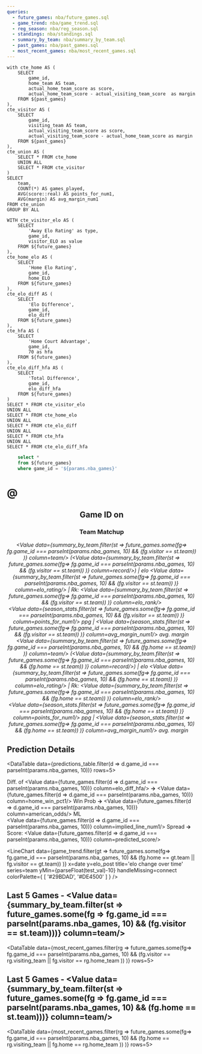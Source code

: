 ```yaml
---
queries:
  - future_games: nba/future_games.sql
  - game_trend: nba/game_trend.sql
  - reg_season: nba/reg_season.sql
  - standings: nba/standings.sql
  - summary_by_team: nba/summary_by_team.sql
  - past_games: nba/past_games.sql
  - most_recent_games: nba/most_recent_games.sql
---
```


```season_stats
with cte_home AS (
    SELECT 
        game_id,
        home_team AS team,
        actual_home_team_score as score,
        actual_home_team_score - actual_visiting_team_score  as margin
    FROM ${past_games}
),
cte_visitor AS (
    SELECT 
        game_id,
        visiting_team AS team,
        actual_visiting_team_score as score,
        actual_visiting_team_score - actual_home_team_score as margin
    FROM ${past_games}
),
cte_union AS (
    SELECT * FROM cte_home
    UNION ALL
    SELECT * FROM cte_visitor
)
SELECT
    team,
    COUNT(*) AS games_played,
    AVG(score::real) AS points_for_num1,
    AVG(margin) AS avg_margin_num1
FROM cte_union
GROUP BY ALL
```

```predictions_table
WITH cte_visitor_elo AS (
    SELECT
        'Away Elo Rating' as type,
        game_id,
        visitor_ELO as value
    FROM ${future_games}
),
cte_home_elo AS (
    SELECT
        'Home Elo Rating',
        game_id,
        home_ELO
    FROM ${future_games}
),
cte_elo_diff AS (
    SELECT
        'Elo Difference',
        game_id,
        elo_diff
    FROM ${future_games}
),
cte_hfa AS (
    SELECT
        'Home Court Advantage',
        game_id,
        70 as hfa
    FROM ${future_games}
),
cte_elo_diff_hfa AS (
    SELECT
        'Total Difference',
        game_id,
        elo_diff_hfa
    FROM ${future_games}
)
SELECT * FROM cte_visitor_elo
UNION ALL
SELECT * FROM cte_home_elo
UNION ALL
SELECT * FROM cte_elo_diff
UNION ALL
SELECT * FROM cte_hfa
UNION ALL
SELECT * FROM cte_elo_diff_hfa
```

```sql filtered_future_games
    select *
    from ${future_games}
    where game_id = '${params.nba_games}'
```

# <Value data={filtered_future_games} column=visitor/> @ <Value data={filtered_future_games} column=home/>

<center>

## Game ID <Value data={filtered_future_games} column=game_id/> on <Value data={filtered_future_games} column=date/>

### Team Matchup

_<Value data={summary_by_team.filter(st =>
        future_games.some(fg=>
            fg.game_id === parseInt(params.nba_games, 10) && (fg.visitor == st.team))
    )}  column=team/> (<Value data={summary_by_team.filter(st =>
        future_games.some(fg=>
            fg.game_id === parseInt(params.nba_games, 10) && (fg.visitor == st.team))
    )}  column=record/>) | elo <Value data={summary_by_team.filter(st =>
        future_games.some(fg=>
            fg.game_id === parseInt(params.nba_games, 10) && (fg.visitor == st.team))
    )}  column=elo_rating/> | Rk: <Value data={summary_by_team.filter(st =>
        future_games.some(fg=>
            fg.game_id === parseInt(params.nba_games, 10) && (fg.visitor == st.team))
    )}  column=elo_rank/>_ <br> _<Value data={season_stats.filter(st =>
        future_games.some(fg=>
            fg.game_id === parseInt(params.nba_games, 10) && (fg.visitor == st.team))
    )}  column=points_for_num1/> ppg |  <Value data={season_stats.filter(st =>
        future_games.some(fg=>
            fg.game_id === parseInt(params.nba_games, 10) && (fg.visitor == st.team))
    )}  column=avg_margin_num1/> avg. margin_<br>
_<Value data={summary_by_team.filter(st =>
        future_games.some(fg=>
            fg.game_id === parseInt(params.nba_games, 10) && (fg.home == st.team))
    )}  column=team/> (<Value data={summary_by_team.filter(st =>
        future_games.some(fg=>
            fg.game_id === parseInt(params.nba_games, 10) && (fg.home == st.team))
    )}  column=record/>) | elo <Value data={summary_by_team.filter(st =>
        future_games.some(fg=>
            fg.game_id === parseInt(params.nba_games, 10) && (fg.home == st.team))
    )}  column=elo_rating/> | Rk: <Value data={summary_by_team.filter(st =>
        future_games.some(fg=>
            fg.game_id === parseInt(params.nba_games, 10) && (fg.home == st.team))
    )}  column=elo_rank/>_ <br> _<Value data={season_stats.filter(st =>
        future_games.some(fg=>
            fg.game_id === parseInt(params.nba_games, 10) && (fg.home == st.team))
    )}  column=points_for_num1/> ppg |  <Value data={season_stats.filter(st =>
        future_games.some(fg=>
            fg.game_id === parseInt(params.nba_games, 10) && (fg.home == st.team))
    )}  column=avg_margin_num1/> avg. margin_

</center>

## Prediction Details

<DataTable data={predictions_table.filter(d => d.game_id === parseInt(params.nba_games, 10))} rows=5>
  <Column id=type/>
  <Column id=value/>
</DataTable>

Diff. of <Value data={future_games.filter(d => d.game_id === parseInt(params.nba_games, 10))} column=elo_diff_hfa/> **->** <Value data={future_games.filter(d => d.game_id === parseInt(params.nba_games, 10))} column=home_win_pct1/> Win Prob **->** <Value data={future_games.filter(d => d.game_id === parseInt(params.nba_games, 10))} column=american_odds/> ML <br> <Value data={future_games.filter(d => d.game_id === parseInt(params.nba_games, 10))} column=implied_line_num1/> Spread **->** Score: <Value data={future_games.filter(d => d.game_id === parseInt(params.nba_games, 10))} column=predicted_score/> 

<script>

    $: test_val = Math.min(
            ...game_trend.filter(gt =>
                future_games.some(fg=>
                    fg.game_id === parseInt($page.params.nba_games, 10) && (fg.home == gt.team || fg.visitor == gt.team))
            ).map(item => item.elo_rating)
        )

</script>

<LineChart
    data={game_trend.filter(gt =>
        future_games.some(fg=>
            fg.game_id === parseInt(params.nba_games, 10) && (fg.home == gt.team || fg.visitor == gt.team))
    )} 
    x=date
    y=elo_post
    title='elo change over time'
    series=team
    yMin={parseFloat(test_val)-10}
    handleMissing=connect
    colorPalette={
        [
        '#29BDAD',
        '#DE4500'
        ]
    }
/>

## Last 5 Games - <Value data={summary_by_team.filter(st => future_games.some(fg => fg.game_id === parseInt(params.nba_games, 10) && (fg.visitor == st.team)))}  column=team/>

<DataTable
    data={most_recent_games.filter(rg =>
        future_games.some(fg=>
            fg.game_id === parseInt(params.nba_games, 10) && (fg.visitor == rg.visiting_team || fg.visitor == rg.home_team ))
    )} 
    rows=5>
  <Column id=matchup/>
  <Column id=T title=" "/>
  <Column id=winning_team/>
  <Column id=score/>
  <Column id=elo_change_num1/>
</DataTable>

## Last 5 Games - <Value data={summary_by_team.filter(st => future_games.some(fg => fg.game_id === parseInt(params.nba_games, 10) && (fg.home == st.team)))}  column=team/>

<DataTable
    data={most_recent_games.filter(rg =>
        future_games.some(fg=>
            fg.game_id === parseInt(params.nba_games, 10) && (fg.home == rg.visiting_team || fg.home == rg.home_team ))
    )} 
    rows=5>
  <Column id=matchup/>
  <Column id=T title=" "/>
  <Column id=winning_team/>
  <Column id=score/>
  <Column id=elo_change_num1/>
</DataTable>
